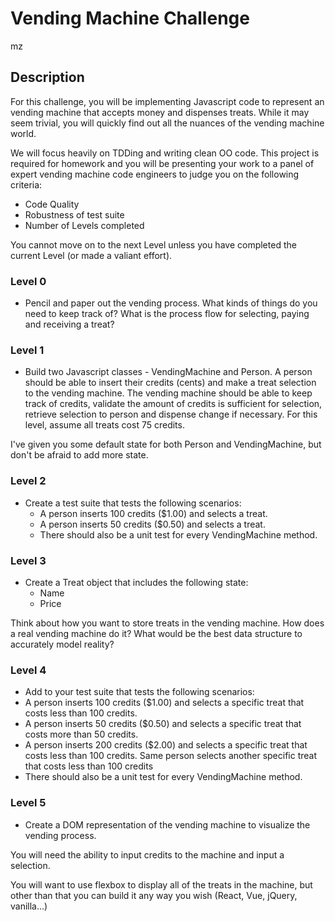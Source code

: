 # Vending Machine Challenge
mz

## Description
For this challenge, you will be implementing Javascript code to represent an vending machine that accepts money and dispenses treats. While it may seem trivial, you will quickly find out all the nuances of the vending machine world.

We will focus heavily on TDDing and writing clean OO code. This project is required for homework and you will be presenting your work to a panel of expert vending machine code engineers to judge you on the following criteria:
* Code Quality
* Robustness of test suite
* Number of Levels completed

You cannot move on to the next Level unless you have completed the current Level (or made a valiant effort).

### Level 0
* Pencil and paper out the vending process. What kinds of things do you need to keep track of? What is the process flow for selecting, paying and receiving a treat?

### Level 1
* Build two Javascript classes - VendingMachine and Person. A
person should be able to insert their credits (cents) and make a treat selection to the vending machine. The vending machine should be able to keep track of credits, validate the amount of credits is sufficient for selection, retrieve selection to person and dispense change if necessary. For this level, assume all treats cost 75 credits.

I've given you some default state for both Person and VendingMachine, but don't be afraid to add more state.

### Level 2
* Create a test suite that tests the following scenarios:
  * A person inserts 100 credits ($1.00) and selects a treat.
  * A person inserts 50 credits ($0.50) and selects a treat.
  * There should also be a unit test for every VendingMachine method.

### Level 3
* Create a Treat object that includes the following state:
  * Name
  * Price

Think about how you want to store treats in the vending machine. How does a real vending machine do it? What would be the best data structure to accurately model reality?

### Level 4
* Add to your test suite that tests the following scenarios:
* A person inserts 100 credits ($1.00) and selects a specific treat that costs less than 100 credits.
* A person inserts 50 credits ($0.50) and selects a specific treat that costs more than 50 credits.
* A person inserts 200 credits ($2.00) and selects a specific treat that costs less than 100 credits. Same person selects another specific treat that costs less than 100 credits
* There should also be a unit test for every VendingMachine method.

### Level 5
* Create a DOM representation of the vending machine to visualize the vending process.

You will need the ability to input credits to the machine and input a selection.

You will want to use flexbox to display all of the treats in the machine, but other than that you can build it any way you wish (React, Vue, jQuery, vanilla...)
